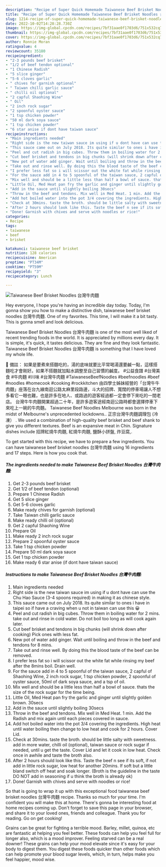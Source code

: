 ```yaml
---
description: "Recipe of Super Quick Homemade Taiwanese Beef Brisket Noodles 台灣牛肉麵"
title: "Recipe of Super Quick Homemade Taiwanese Beef Brisket Noodles 台灣牛肉麵"
slug: 1214-recipe-of-super-quick-homemade-taiwanese-beef-brisket-noodles
date: 2022-10-02T14:28:28.730Z
image: https://img-global.cpcdn.com/recipes/7bf31aae0f1703d6/751x532cq70/taiwanese-beef-brisket-noodles-台灣牛肉麵-recipe-main-photo.jpg
thumbnail: https://img-global.cpcdn.com/recipes/7bf31aae0f1703d6/751x532cq70/taiwanese-beef-brisket-noodles-台灣牛肉麵-recipe-main-photo.jpg
cover: https://img-global.cpcdn.com/recipes/7bf31aae0f1703d6/751x532cq70/taiwanese-beef-brisket-noodles-台灣牛肉麵-recipe-main-photo.jpg
author: Ronnie Moran
ratingvalue: 4
reviewcount: 35180
recipeingredient:
- "2-3 pounds beef brisket"
- "1/2 of beef tendon optional"
- "1 Chinese Radish"
- "5 slice ginger"
- "5-6 cloves garlic"
- " chives for garnish optional"
- " Taiwan chilli garlic sauce"
- " chilli oil optional"
- "2 capful Shaohing Wine"
- " Oil"
- "2 inch rock sugar"
- "2 spoonful oyster sauce"
- "1 tsp chicken powder"
- "50 ml dark soya sauce"
- "1 tsp chicken powder"
- "6 star anise if dont have taiwan sauce"
recipeinstructions:
- "Main ingredients needed"
- "Right side is the new taiwan sauce im using if u dont have can use the Chu Hao Sauce (3-4 spoons required) in making it as chinese style."
- "This sauce came out on July 2018. Its quite similar to ones i have in taipei so if have a craving when u not in taiwan can use this 😀"
- "Peel and cut radish in big cubes. Throw them in boiling water for 2 mins. take out and rinse in cold water. Do not boil too long as will cook again later."
- "Cut beef brisket and tendons in big chunks (will shrink down after cooking) Pick ones with less fat."
- "New pot of water add ginger. Wait until boiling and throw in the beef and tendons for 8 mins."
- "Take out and rinse well. By doing this the blood taste of the beef can be removed."
- "I prefer less fat so i will scissor out the white fat while rinsing my beef after the 8mins boil. Drain well."
- "For the sauce add in 4 to 5 spoonful of the taiwan sauce, 2 capful of Shaohing Wine, 2 inch rock sugar, 1 tsp chicken powder, 2 spoonful of oyster sauce, 50ml of dark soya sauce, and a tsp of oil."
- "Mix well and should be a little less than half a bowl of sauce. thats the size of the rock sugar for the time being."
- "Little Oil, Med Heat pan fry the garlic and ginger until slightly golden brown. 30secs"
- "Add in the sauce until slightly boiling 30secs"
- "Throw in the beef and tendons. Mix well in Med Heat. 1 min. Add the Radish and mix again until each pieces covered in sauce."
- "Add hot boiled water into the pot 3/4 covering the ingredients. High heat until water boiling then change to low heat and cook for 2 hours. Cover Lid."
- "Check at 30mins. taste the broth. should be little salty with sweetness. add in more water, chilli oil (optional), taiwan sauce or rock sugar if needed, until u get the taste. Cover Lid and let it cook in low heat. Check once in awhile and taste the broth also."
- "After 2 hours should look like this. Taste the beef n see if its soft, if not add in little rock sugar, low heat for another 20mins. If soft but a little bland switch off heat and soak longer. (Broth is the guideline in the taste DO NOT add in seasoning if u think the broth is already ok)"
- "Done! Garnish with chives and serve with noodles or rice!"
categories:
- Recipe
tags:
- taiwanese
- beef
- brisket

katakunci: taiwanese beef brisket 
nutrition: 128 calories
recipecuisine: American
preptime: "PT34M"
cooktime: "PT59M"
recipeyield: "3"
recipecategory: Lunch

---
```



![Taiwanese Beef Brisket Noodles 台灣牛肉麵](https://img-global.cpcdn.com/recipes/7bf31aae0f1703d6/751x532cq70/taiwanese-beef-brisket-noodles-台灣牛肉麵-recipe-main-photo.jpg)

Hey everyone, I hope you're having an incredible day today. Today, I'm gonna show you how to make a distinctive dish, taiwanese beef brisket noodles 台灣牛肉麵. One of my favorites. This time, I will make it a bit tasty. This is gonna smell and look delicious.

Taiwanese Beef Brisket Noodles 台灣牛肉麵 is one of the most well liked of recent trending foods in the world. It is appreciated by millions every day. It is simple, it's quick, it tastes delicious. They are fine and they look fantastic. Taiwanese Beef Brisket Noodles 台灣牛肉麵 is something that I have loved my whole life.

🌱 備註： 如果是要煮來搭麵吃的，湯的底味就要比平常喝湯還要鹹一點，這樣搭麵吃才會剛好。如果不搭麵就加點水調整至自己習慣的鹹度。 #公益食譜 #台灣美食 #牛肉麵 #川味 #台灣牛肉麵 #TaiwaneseBeefNoodles #beefnoodles #beef #noodles #homecook #cooking #rockkitchen 由四學士姊妹經營的「台灣牛牛肉麵」座落在台九線南迴公路太麻里段路邊，斗大的招牌、寬闊的停車場讓人不想多看它一眼也難，也是許多在地人、或路過的遊客經過都一定會停下來吃的一間老店。 台灣牛牛肉麵開業超過二十年，是許多遊客途經南迴公路時都會選擇停車下來吃上一碗的牛肉麵。 Taiwanese Beef Noodles Melbourne was born in the midst of Melbourne&#39;s unprecedented lockdowns.. 正宗台灣牛肉麵調理包 (冷凍） . We used a combination of high-quality beef brisket and beef shank to give you different textures. Beef is an expansive meat in Chin. Signature dishes include 招牌紅燒牛肉麵, 紅燒牛肉麵, 鹽酥小拼盤, 炸豆腐,.


To get started with this recipe, we have to prepare a few ingredients. You can have taiwanese beef brisket noodles 台灣牛肉麵 using 16 ingredients and 17 steps. Here is how you cook that.

<!--inarticleads1-->

##### The ingredients needed to make Taiwanese Beef Brisket Noodles 台灣牛肉麵:

1. Get 2-3 pounds beef brisket
1. Get 1/2 of beef tendon (optional)
1. Prepare 1 Chinese Radish
1. Get 5 slice ginger
1. Get 5-6 cloves garlic
1. Make ready  chives for garnish (optional)
1. Take  Taiwan chilli garlic sauce
1. Make ready  chilli oil (optional)
1. Get 2 capful Shaohing Wine
1. Prepare  Oil
1. Make ready 2 inch rock sugar
1. Prepare 2 spoonful oyster sauce
1. Take 1 tsp chicken powder
1. Prepare 50 ml dark soya sauce
1. Get 1 tsp chicken powder
1. Make ready 6 star anise (if dont have taiwan sauce)




<!--inarticleads2-->

##### Instructions to make Taiwanese Beef Brisket Noodles 台灣牛肉麵:

1. Main ingredients needed
1. Right side is the new taiwan sauce im using if u dont have can use the Chu Hao Sauce (3-4 spoons required) in making it as chinese style.
1. This sauce came out on July 2018. Its quite similar to ones i have in taipei so if have a craving when u not in taiwan can use this 😀
1. Peel and cut radish in big cubes. Throw them in boiling water for 2 mins. take out and rinse in cold water. Do not boil too long as will cook again later.
1. Cut beef brisket and tendons in big chunks (will shrink down after cooking) Pick ones with less fat.
1. New pot of water add ginger. Wait until boiling and throw in the beef and tendons for 8 mins.
1. Take out and rinse well. By doing this the blood taste of the beef can be removed.
1. I prefer less fat so i will scissor out the white fat while rinsing my beef after the 8mins boil. Drain well.
1. For the sauce add in 4 to 5 spoonful of the taiwan sauce, 2 capful of Shaohing Wine, 2 inch rock sugar, 1 tsp chicken powder, 2 spoonful of oyster sauce, 50ml of dark soya sauce, and a tsp of oil.
1. Mix well and should be a little less than half a bowl of sauce. thats the size of the rock sugar for the time being.
1. Little Oil, Med Heat pan fry the garlic and ginger until slightly golden brown. 30secs
1. Add in the sauce until slightly boiling 30secs
1. Throw in the beef and tendons. Mix well in Med Heat. 1 min. Add the Radish and mix again until each pieces covered in sauce.
1. Add hot boiled water into the pot 3/4 covering the ingredients. High heat until water boiling then change to low heat and cook for 2 hours. Cover Lid.
1. Check at 30mins. taste the broth. should be little salty with sweetness. add in more water, chilli oil (optional), taiwan sauce or rock sugar if needed, until u get the taste. Cover Lid and let it cook in low heat. Check once in awhile and taste the broth also.
1. After 2 hours should look like this. Taste the beef n see if its soft, if not add in little rock sugar, low heat for another 20mins. If soft but a little bland switch off heat and soak longer. (Broth is the guideline in the taste DO NOT add in seasoning if u think the broth is already ok)
1. Done! Garnish with chives and serve with noodles or rice!




So that is going to wrap it up with this exceptional food taiwanese beef brisket noodles 台灣牛肉麵 recipe. Thanks so much for your time. I'm confident you will make this at home. There's gonna be interesting food at home recipes coming up. Don't forget to save this page in your browser, and share it to your loved ones, friends and colleague. Thank you for reading. Go on get cooking!

Grains can be great for fighting a terrible mood. Barley, millet, quinoa, etc are fantastic at helping you feel better. These foods can help you feel full for longer also, which is a mood improver. Feeling starved can be a real downer! These grains can help your mood elevate since it's easy for your body to digest them. You digest these foods quicker than other foods which can help promote your blood sugar levels, which, in turn, helps make you feel happier, mood wise.
